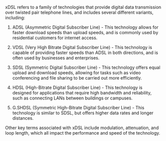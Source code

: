 xDSL refers to a family of technologies that provide digital data transmission over twisted pair telephone lines, and includes several different variants, including:

1. ADSL (Asymmetric Digital Subscriber Line) - This technology allows for faster download speeds than upload speeds, and is commonly used by residential customers for internet access.

2. VDSL (Very High Bitrate Digital Subscriber Line) - This technology is capable of providing faster speeds than ADSL in both directions, and is often used by businesses and enterprises.

3. SDSL (Symmetric Digital Subscriber Line) - This technology offers equal upload and download speeds, allowing for tasks such as video conferencing and file sharing to be carried out more efficiently.

4. HDSL (High-Bitrate Digital Subscriber Line) - This technology is designed for applications that require high bandwidth and reliability, such as connecting LANs between buildings or campuses.

5. G.SHDSL (Symmetric High-Bitrate Digital Subscriber Line) - This technology is similar to SDSL, but offers higher data rates and longer distances.

Other key terms associated with xDSL include modulation, attenuation, and loop length, which all impact the performance and speed of the technology.
